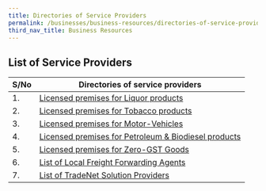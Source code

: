 ```yaml
---
title: Directories of Service Providers
permalink: /businesses/business-resources/directories-of-service-providers
third_nav_title: Business Resources
---
```

## List of Service Providers

| **S/No** | **Directories of service providers** |
|--|--|
| 1. | [Licensed premises for Liquor products](/files/Licensed%20Premises%20for%20Liquor%20Products%20as%20at%207%20Dec%202021.pdf) |
| 2. | [Licensed premises for Tobacco products](/files/Licensed%20Premises%20for%20Tobacco%20Products%20as%20at%207%20Dec%202021.pdf) |
| 3. | [Licensed premises for Motor-Vehicles](/files/Licensed%20Premises%20for%20Motor-Vehicles%20as%20at%207%20Dec%202021.pdf) |
| 4. | [Licensed premises for Petroleum & Biodiesel products](/files/Licensed%20Premises%20for%20Petroleum%20and%20Biodiesel%20Products%20as%20at%207%20Dec%202021.pdf) |
|5.| [Licensed premises for Zero-GST Goods](/files/businesses/SEB/Licensed%20Premises%20for%20Zero-GST%20Goods%20as%20at%2031%20Dec%202021.pdf) |
| 6. | [List of Local Freight Forwarding Agents](/businesses/business-resources/directories-of-service-providers/list-of-local-forwarding-agents) |
| 7. | [List of TradeNet Solution Providers](/businesses/national-single-window/overview/tradenet-solution-providers) |